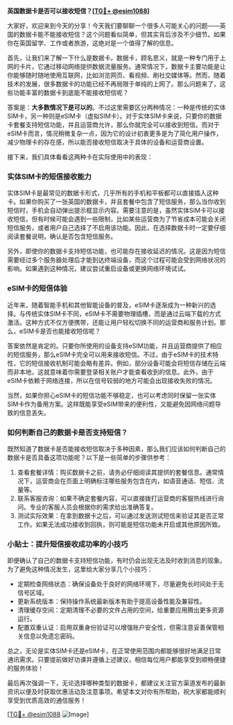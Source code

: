 **英国数据卡是否可以接收短信？[[TG💪+ @esim1088](https://t.me/s/esim1088)]**

大家好，欢迎来到今天的分享！今天我们要聊聊一个很多人可能关心的问题——英国的数据卡能不能接收短信？这个问题看似简单，但其实背后涉及不少细节。如果你在英国留学、工作或者旅游，这绝对是一个值得了解的信息。

首先，让我们来了解一下什么是数据卡。数据卡，顾名思义，就是一种专门用于上网的卡片，它通过移动网络提供数据流量服务。通常情况下，数据卡主要功能是让你能够随时随地使用互联网，比如浏览网页、看视频、刷社交媒体等。然而，随着技术的发展，很多数据卡的功能已经不再局限于单纯的上网了。那么问题来了，这些功能丰富的数据卡到底能不能接收短信呢？

答案是：**大多数情况下是可以的**。不过这里需要区分两种情况：一种是传统的实体SIM卡，另一种则是eSIM卡（虚拟SIM卡）。对于实体SIM卡来说，只要你的数据卡套餐支持短信功能，并且运营商允许，那么你就完全可以接收到短信。而对于eSIM卡而言，情况稍微复杂一点，因为它的设计初衷更多是为了简化用户操作，减少物理卡的存在感，所以能否接收短信取决于具体的设备和运营商设置。

接下来，我们具体看看这两种卡在实际使用中的表现：

### 实体SIM卡的短信接收能力

实体SIM卡是最常见的数据卡形式，几乎所有的手机和平板都可以直接插入这种卡。如果你购买了一张英国的数据卡，并且套餐中包含了短信服务，那么当你收到短信时，手机会自动弹出提示框显示内容。需要注意的是，虽然实体SIM卡可以接收短信，但有时候可能会遇到一些限制，比如某些运营商为了节省成本可能会关闭短信服务，或者用户自己选择了不启用该功能。因此，在选择数据卡时一定要仔细阅读套餐说明，确认是否包含短信服务。

另外，即使你的数据卡支持短信功能，也可能存在接收延迟的情况。这是因为短信需要经过多个服务器处理后才能到达终端设备，而这个过程可能会受到网络状况的影响。如果遇到这种情况，建议尝试重启设备或更换网络环境试试。

### eSIM卡的短信体验

近年来，随着智能手机和其他智能设备的普及，eSIM卡逐渐成为一种新兴的选择。与传统实体SIM卡不同，eSIM卡不需要物理插槽，而是通过云端下载的方式激活。这种方式不仅方便携带，还能让用户轻松切换不同的运营商和服务计划。那么，eSIM卡是否也能接收短信呢？

答案依然是肯定的。只要你所使用的设备支持eSIM功能，并且运营商提供了相应的短信服务，那么eSIM卡完全可以用来接收短信。不过，由于eSIM卡的技术特性，它的短信接收机制可能会略有差异。例如，部分设备可能会将短信存储在云端而非本地，这就意味着你需要登录相关账户才能查看收到的信息。此外，由于eSIM卡依赖于网络连接，所以在信号较弱的地方可能会出现接收失败的情况。

当然，如果你担心eSIM卡的短信功能不够稳定，也可以考虑同时保留一张实体SIM卡作为备用方案。这样既能享受eSIM带来的便利性，又能避免因网络问题导致的信息丢失。

### 如何判断自己的数据卡是否支持短信？

既然知道了数据卡是否能接收短信取决于多种因素，那么我们应该如何判断自己的数据卡是否具备这项功能呢？以下是一些简单的步骤供参考：

1. 查看套餐详情：购买数据卡之前，请务必仔细阅读其提供的套餐信息。通常情况下，运营商会在页面上明确标注哪些服务包含在内，如语音通话、短信、流量等。
2. 联系客服咨询：如果不确定套餐内容，可以直接拨打运营商的客服热线进行询问。专业的客服人员会根据你的需求给出准确答复。
3. 测试实际效果：在拿到数据卡之后，可以通过发送测试短信来验证其是否正常工作。如果无法成功接收到回执，则可能是短信功能未开启或其他原因所致。

### 小贴士：提升短信接收成功率的小技巧

即便确认了自己的数据卡支持短信功能，有时仍会出现无法及时收到消息的现象。为了避免这种情况发生，这里给大家分享几个小技巧：

- 定期检查网络状态：确保设备处于良好的网络环境下，尽量避免长时间处于无信号区域。
- 更新系统版本：保持操作系统最新版本有助于提高设备性能及兼容性。
- 清理缓存空间：定期清理不必要的文件占用的空间，给重要应用腾出更多资源运行。
- 配置双重认证：启用双重身份验证可以增强账户安全性，但需注意妥善保管相关信息以免遗忘密码。

总之，无论是实体SIM卡还是eSIM卡，在正常使用范围内都能够很好地满足日常通讯需求。只要提前做好功课并遵循上述建议，相信每位用户都能享受到顺畅便捷的服务体验！

最后再次强调一下，无论选择哪种类型的数据卡，都建议关注官方渠道发布的最新资讯以便及时获取优惠活动及注意事项。希望本文对你有所帮助，祝大家都能顺利享受到优质高效的通信服务！

[[TG💪+ @esim1088](https://t.me/s/esim1088) ![Image](https://i.postimg.cc/4NQfJmqS/Snipaste-2025-05-13-00-14-12.png)]